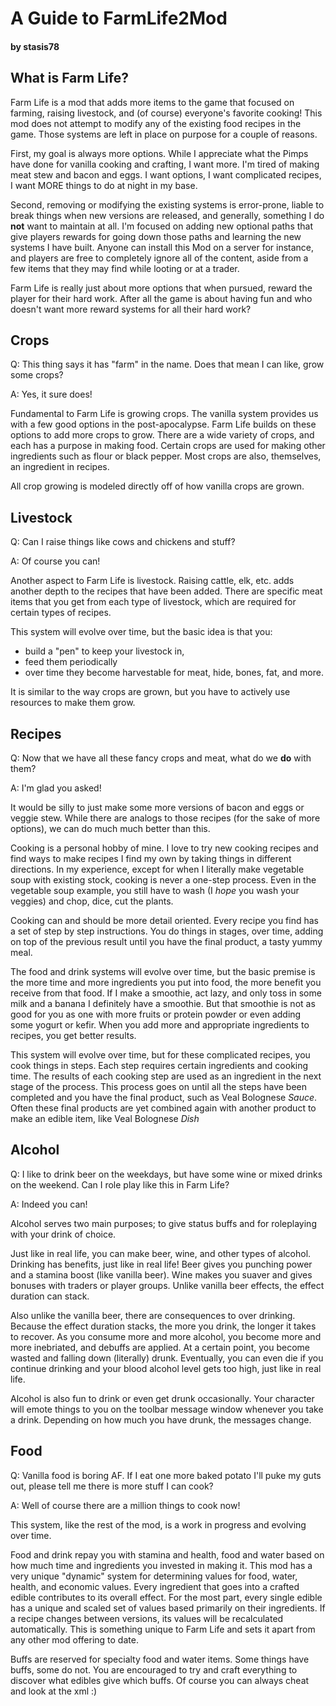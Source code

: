 # A Guide to FarmLife2Mod
#### by stasis78

## What is Farm Life?

Farm Life is a mod that adds more items to the game that focused on farming, raising livestock, and (of course) everyone's favorite cooking! This mod does not attempt to modify any of the existing food recipes in the game. Those systems are left in place on purpose for a couple of reasons.

First, my goal is always more options. While I appreciate what the Pimps have done for vanilla cooking and crafting, I want more. I'm tired of making meat stew and bacon and eggs. I want options, I want complicated recipes, I want MORE things to do at night in my base.

Second, removing or modifying the existing systems is error-prone, liable to break things when new versions are released, and generally, something I do **not** want to maintain at all. I'm focused on adding new optional paths that give players rewards for going down those paths and learning the new systems I have built. Anyone can install this Mod on a server for instance, and players are free to completely ignore all of the content, aside from a few items that they may find while looting or at a trader.

Farm Life is really just about more options that when pursued, reward the player for their hard work. After all the game is about having fun and who doesn't want more reward systems for all their hard work?

## Crops

Q: This thing says it has "farm" in the name. Does that mean I can like, grow some crops?

A: Yes, it sure does!

Fundamental to Farm Life is growing crops. The vanilla system provides us with a few good options in the post-apocalypse. Farm Life builds on these options to add more crops to grow. There are a wide variety of crops, and each has a purpose in making food. Certain crops are used for making other ingredients such as flour or black pepper. Most crops are also, themselves, an ingredient in recipes. 

All crop growing is modeled directly off of how vanilla crops are grown.

## Livestock

Q: Can I raise things like cows and chickens and stuff?

A: Of course you can!

Another aspect to Farm Life is livestock. Raising cattle, elk, etc. adds another depth to the recipes that have been added. There are specific meat items that you get from each type of livestock, which are required for certain types of recipes.

This system will evolve over time, but the basic idea is that you:

- build a "pen" to keep your livestock in,
- feed them periodically
- over time they become harvestable for meat, hide, bones, fat, and more.

It is similar to the way crops are grown, but you have to actively use resources to make them grow.

## Recipes

Q: Now that we have all these fancy crops and meat, what do we **do** with them?

A: I'm glad you asked!

It would be silly to just make some more versions of bacon and eggs or veggie stew. While there are analogs to those recipes (for the sake of more options), we can do much much better than this.

Cooking is a personal hobby of mine. I love to try new cooking recipes and find ways to make recipes I find my own by taking things in different directions. In my experience, except for when I literally make vegetable soup with existing stock, cooking is never a one-step process. Even in the vegetable soup example, you still have to wash (I *hope* you wash your veggies) and chop, dice, cut the plants.

Cooking can and should be more detail oriented. Every recipe you find has a set of step by step instructions. You do things in stages, over time, adding on top of the previous result until you have the final product, a tasty yummy meal.

The food and drink systems will evolve over time, but the basic premise is the more time and more ingredients you put into food, the more benefit you receive from that food. If I make a smoothie, act lazy, and only toss in some milk and a banana I definitely have a smoothie. But that smoothie is not as good for you as one with more fruits or protein powder or even adding some yogurt or kefir. When you add more and appropriate ingredients to recipes, you get better results.

This system will evolve over time, but for these complicated recipes, you cook things in steps. Each step requires certain ingredients and cooking time. The results of each cooking step are used as an ingredient in the next stage of the process. This process goes on until all the steps have been completed and you have the final product, such as Veal Bolognese *Sauce*. Often these final products are yet combined again with another product to make an edible item, like Veal Bolognese *Dish*

## Alcohol

Q: I like to drink beer on the weekdays, but have some wine or mixed drinks on the weekend. Can I role play like this in Farm Life?

A: Indeed you can!

Alcohol serves two main purposes; to give status buffs and for roleplaying with your drink of choice.

Just like in real life, you can make beer, wine, and other types of alcohol. Drinking has benefits, just like in real life! Beer gives you punching power and a stamina boost (like vanilla beer). Wine makes you suaver and gives bonuses with traders or player groups. Unlike vanilla beer effects, the effect duration can stack.

Also unlike the vanilla beer, there are consequences to over drinking. Because the effect duration stacks, the more you drink, the longer it takes to recover. As you consume more and more alcohol, you become more and more inebriated, and debuffs are applied. At a certain point, you become wasted and falling down (literally) drunk. Eventually, you can even die if you continue drinking and your blood alcohol level gets too high, just like in real life.

Alcohol is also fun to drink or even get drunk occasionally. Your character will emote things to you on the toolbar message window whenever you take a drink. Depending on how much you have drunk, the messages change.

## Food

Q: Vanilla food is boring AF. If I eat one more baked potato I'll puke my guts out, please tell me there is more stuff I can cook?

A: Well of course there are a million things to cook now!

This system, like the rest of the mod, is a work in progress and evolving over time.

Food and drink repay you with stamina and health, food and water based on how much time and ingredients you invested in making it. This mod has a very unique "dynamic" system for determining values for food, water, health, and economic values. Every ingredient that goes into a crafted edible contributes to its overall effect. For the most part, every single edible has a unique and scaled set of values based primarily on their ingredients. If a recipe changes between versions, its values will be recalculated automatically. This is something unique to Farm Life and sets it apart from any other mod offering to date.

Buffs are reserved for specialty food and water items. Some things have buffs, some do not. You are encouraged to try and craft everything to discover what edibles give which buffs. Of course you can always cheat and look at the xml :)
